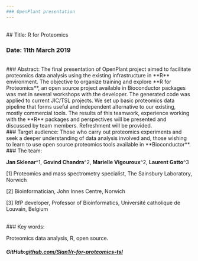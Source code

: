 ```yaml
---  
### OpenPlant presentation 
---
```


<br>
## Title: R for Proteomics

### Date: 11th March 2019

<br>
### Abstract:
The final presentation of OpenPlant project aimed to facilitate proteomics data analysis using the existing infrastructure in **R** environment. The objective to organize training and explore **R for Proteomics**, an open source project available in Bioconductor packages was met in several workshops with the developer. The generated code was applied to current JIC/TSL projects. We set up basic proteomics data pipeline that forms useful and independent alternative to our existing, mostly commercial tools. The results of this teamwork, experience working with the **R** packages and perspectives will be presented and discussed by team members. Refreshment will be provided.

<br> 
### Target audience:
Those who carry out proteomics experiments and seek a deeper understanding of data analysis involved and, those wishing to learn to use open source proteomics tools available in **Bioconductor**.  

<br>
### The team:

**Jan Sklenar**^1, **Govind Chandra**^2, **Marielle Vigouroux**^2, **Laurent Gatto**^3

[1] Proteomics and mass spectrometry specialist, The Sainsbury Laboratory, Norwich

[2] Bioinformatician, John Innes Centre, Norwich

[3] RfP developer, Professor of Bioinformatics, Université catholique de Louvain, Belgium

<br>
### Key words: 

Proteomics data analysis, R, open source. 

##### GitHub:[github.com/Sjan1/r-for-proteomics-tsl](https://github.com/Sjan1/r-for-proteomics-tsl "link") 